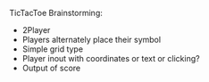 TicTacToe Brainstorming:
 - 2Player
 - Players alternately place their symbol
 - Simple grid type
 - Player inout with coordinates or text or clicking?
 - Output of score